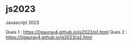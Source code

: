# js2023
 Javascript 2023

 Ques 1   : https://0gaurav4.github.io/js2023/q1.html
 Ques 2   : https://0gaurav4.github.io/js2023/q2.html
